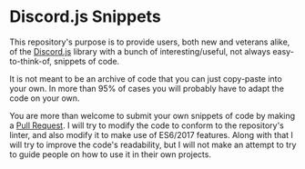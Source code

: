 # Discord.js Snippets
This repository's purpose is to provide users, both new and veterans alike, of the [Discord.js](http://github.com/hydrabolt/discord.js) library
with a bunch of interesting/useful, not always easy-to-think-of, snippets of code.

It is not meant to be an archive of code that you can just copy-paste into your own.
In more than 95% of cases you will probably have to adapt the code on your own.

You are more than welcome to submit your own snippets of code by making a [Pull Request](https://help.github.com/articles/about-pull-requests/).
I will try to modify the code to conform to the repository's linter, and also modify it to make use of ES6/2017 features.
Along with that I will try to improve the code's readability, but I will not make an attempt to try to guide people on how to use it in their own projects.
